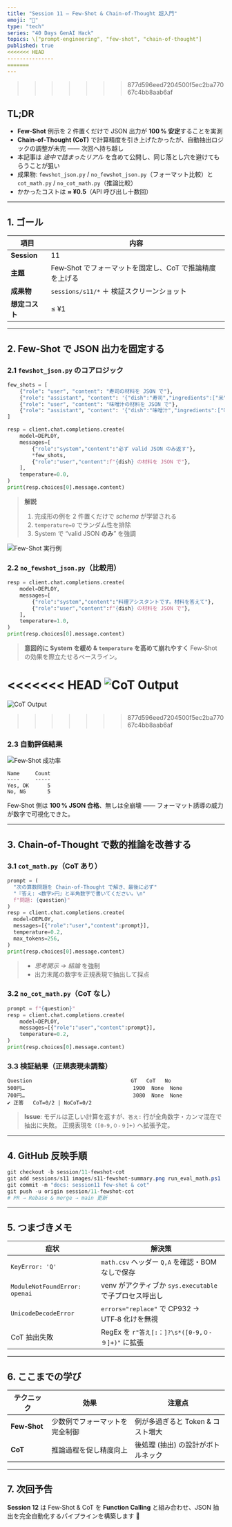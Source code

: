 ```yaml
---
title: "Session 11 — Few-Shot & Chain-of-Thought 超入門"
emoji: "🧩"
type: "tech"
series: "40 Days GenAI Hack"
topics: \["prompt-engineering", "few-shot", "chain-of-thought"]
published: true
<<<<<<< HEAD
---------------
=======
---
```

>>>>>>> 877d596eed7204500f5ec2ba77067c4bb8aab6af

## TL;DR

* **Few‑Shot** 例示を 2 件置くだけで JSON 出力が **100 % 安定**することを実測
* **Chain‑of‑Thought (CoT)** で計算精度を引き上げたかったが、自動抽出ロジックの調整が未完 —— 次回へ持ち越し
* 本記事は *途中で詰まったリアル* を含めて公開し、同じ落とし穴を避けてもらうことが狙い
* 成果物: `fewshot_json.py` / `no_fewshot_json.py`（フォーマット比較）と `cot_math.py` / `no_cot_math.py`（推論比較）
* かかったコストは **≈ ¥0.5**（API 呼び出し十数回）

---

## 1. ゴール

| 項目          | 内容                                 |
| ----------- | ---------------------------------- |
| **Session** | 11                                 |
| **主題**      | Few‑Shot でフォーマットを固定し、CoT で推論精度を上げる |
| **成果物**     | `sessions/s11/*` ＋ 検証スクリーンショット     |
| **想定コスト**   | ≤ ¥1                               |

---

## 2. Few‑Shot で JSON 出力を固定する

### 2.1 `fewshot_json.py` のコアロジック

```python
few_shots = [
    {"role": "user", "content": "寿司の材料を JSON で"},
    {"role": "assistant", "content": '{"dish":"寿司","ingredients":["米","酢","わさび"]}'},
    {"role": "user", "content": "味噌汁の材料を JSON で"},
    {"role": "assistant", "content": '{"dish":"味噌汁","ingredients":["味噌","豆腐","わかめ"]}'},
]

resp = client.chat.completions.create(
    model=DEPLOY,
    messages=[
        {"role":"system","content":"必ず valid JSON のみ返す"},
        *few_shots,
        {"role":"user","content":f"{dish} の材料を JSON で"},
    ],
    temperature=0.0,
)
print(resp.choices[0].message.content)
```

> **解説**
>
> 1. 完成形の例を 2 件置くだけで *schema* が学習される
> 2. `temperature=0` でランダム性を排除
> 3. System で “valid JSON **のみ**” を強調

![Few-Shot 実行例](/images/s11-fewshot-json.png)

### 2.2 `no_fewshot_json.py`（比較用）

```python
resp = client.chat.completions.create(
    model=DEPLOY,
    messages=[
        {"role":"system","content":"料理アシスタントです。材料を答えて"},
        {"role":"user","content":f"{dish} の材料を JSON で"},
    ],
    temperature=1.0,
)
print(resp.choices[0].message.content)
```

> **意図的に System を緩め & `temperature` を高めて崩れやすく**
> Few‑Shot の効果を際立たせるベースライン。

<<<<<<< HEAD
![CoT Output](../images/s11-cot-output.png)
=======
![CoT Output](/images/s11-cot-output.png)
>>>>>>> 877d596eed7204500f5ec2ba77067c4bb8aab6af

### 2.3 自動評価結果

![Few‑Shot 成功率](/images/s11-fewshot-summary.png)

```
Name     Count
----     -----
Yes, OK      5
No, NG       5
```

Few‑Shot 側は **100 % JSON 合格**、無しは全崩壊 —— フォーマット誘導の威力が数字で可視化できた。

---

## 3. Chain‑of‑Thought で数的推論を改善する

### 3.1 `cot_math.py`（CoT あり）

```python
prompt = (
  "次の算数問題を Chain‑of‑Thought で解き、最後に必ず"
  "『答え: <数字>円』と半角数字で書いてください。\n"
  f"問題: {question}"
)
resp = client.chat.completions.create(
  model=DEPLOY,
  messages=[{"role":"user","content":prompt}],
  temperature=0.2,
  max_tokens=256,
)
print(resp.choices[0].message.content)
```

> * *思考開示 → 結論* を強制
> * 出力末尾の数字を正規表現で抽出して採点

### 3.2 `no_cot_math.py`（CoT なし）

```python
prompt = f"{question}"
resp = client.chat.completions.create(
    model=DEPLOY,
    messages=[{"role":"user","content":prompt}],
    temperature=0.2,
)
print(resp.choices[0].message.content)
```

### 3.3 検証結果（正規表現未調整）

```
Question                                GT   CoT   No
500円…                                   1900  None  None
700円…                                   3080  None  None
✔︎ 正答   CoT=0/2 | NoCoT=0/2
```

> **Issue**: モデルは正しい計算を返すが、`答え:` 行が全角数字・カンマ混在で抽出に失敗。
> 正規表現を `([0-9,０-９]+)` へ拡張予定。

---

## 4. GitHub 反映手順

```powershell
git checkout -b session/11-fewshot-cot
git add sessions/s11 images/s11-fewshot-summary.png run_eval_math.ps1
git commit -m "docs: session11 few‑shot & cot"
git push -u origin session/11-fewshot-cot
# PR → Rebase & merge → main 更新
```

---

## 5. つまづきメモ

| 症状                            | 解決策                                      |
| ----------------------------- | ---------------------------------------- |
| `KeyError: 'Q'`               | `math.csv` ヘッダー `Q,A` を確認・BOM なしで保存      |
| `ModuleNotFoundError: openai` | venv がアクティブか `sys.executable` で子プロセス呼出し  |
| `UnicodeDecodeError`          | `errors="replace"` で CP932 → UTF‑8 化けを無視 |
| CoT 抽出失敗                      | RegEx を `r"答え[:：]?\s*([0-9,０-９]+)"` に拡張  |

---

## 6. ここまでの学び

| テクニック        | 効果              | 注意点                   |
| ------------ | --------------- | --------------------- |
| **Few‑Shot** | 少数例でフォーマットを完全制御 | 例が多過ぎると Token & コスト増大 |
| **CoT**      | 推論過程を促し精度向上     | 後処理 (抽出) の設計がボトルネック   |

---

## 7. 次回予告

**Session 12** は Few‑Shot & CoT を **Function Calling** と組み合わせ、JSON 抽出を完全自動化するパイプラインを構築します 🚀
